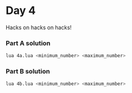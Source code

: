 # Day 4

Hacks on hacks on hacks!

### Part A solution

```bash
lua 4a.lua <minimum_number> <maximum_number>
```

### Part B solution

```bash
lua 4b.lua <minimum_number> <maximum_number>
```
